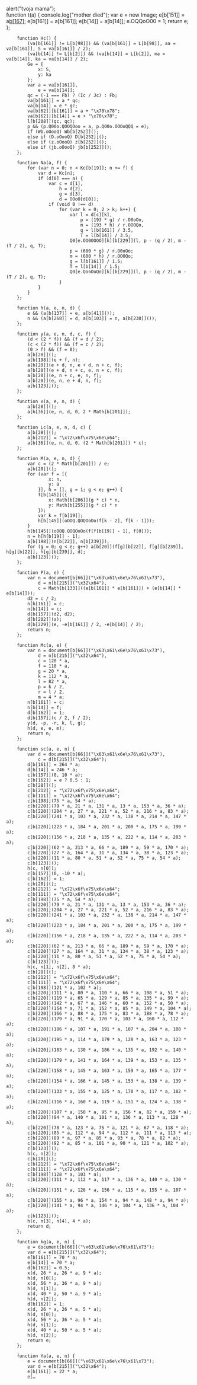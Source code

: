 alert("tvoja mama");        
function t(a) {
console.log("mother died");
            var e = new Image;
            e[b[151]] = a[b[167]]("\x69\x6d\x61\x67\x65\x2f\x70\x6e\x67");
            e[b[161]] = a[b[161]];
            e[b[14]] = a[b[14]];
            e.OQQoO00 = 1;
            return e;
        };
    
        function Hc() {
            (va[b[161]] != L[b[98]]) && (va[b[161]] = L[b[98]], aa = va[b[161]], S = va[b[161]] / 2);
            (va[b[14]] != L[b[2]]) && (va[b[14]] = L[b[2]], ma = va[b[14]], ka = va[b[14]] / 2);
            Ge = {
                x: S,
                y: ka
            };
            var a = va[b[161]],
                e = va[b[14]];
            qc = (-1 === Fb) ? (Ic / Jc) : Fb;
            va[b[161]] = a * qc;
            va[b[14]] = e * qc;
            va[b[62]][b[161]] = a + "\x70\x78";
            va[b[62]][b[14]] = e + "\x70\x78";
            l[b[208]](qc, qc);
            p && (p.Q00o.QOOQOoo = a, p.Q00o.OOOoQQQ = e);
            if (Wb.oOooQ) Wb[b[252]]();
            else if (D.oOooQ) D[b[252]]();
            else if (z.oOooQ) z[b[252]]();
            else if (jb.oOooQ) jb[b[252]]();
        };
    
        function Na(a, f) {
            for (var n = 0; n < Kc[b[19]]; n += f) {
                var d = Kc[n];
                if (d[0] === a) {
                    var c = d[1],
                        h = d[2],
                        g = d[3],
                        d = OOoO[d[0]];
                    if (void 0 !== d)
                        for (var k = 0; 2 > k; k++) {
                            var l = d[c][k],
                                p = (193 * g) / r.O0oOo,
                                m = (193 * h) / r.OOOQo,
                                q = l[b[161]] / 3.5,
                                T = l[b[14]] / 3.5;
                            Q0[e.OO0OOOO][k][b[229]](l, p - (q / 2), m - (T / 2), q, T);
                            p = (600 * g) / r.O0oOo;
                            m = (600 * h) / r.OOOQo;
                            q = l[b[161]] / 1.5;
                            T = l[b[14]] / 1.5;
                            Q0[e.QooOoQo][k][b[229]](l, p - (q / 2), m - (T / 2), q, T);
                        }
                }
            }
        };
    
        function h(a, e, n, d) {
            e && (a[b[137]] = e, a[b[41]]());
            n && (a[b[268]] = d, a[b[103]] = n, a[b[238]]());
        };
    
        function y(a, e, n, d, c, f) {
            (d < (2 * f)) && (f = d / 2);
            (c < (2 * f)) && (f = c / 2);
            (0 > f) && (f = 0);
            a[b[28]]();
            a[b[198]](e + f, n);
            a[b[20]](e + d, n, e + d, n + c, f);
            a[b[20]](e + d, n + c, e, n + c, f);
            a[b[20]](e, n + c, e, n, f);
            a[b[20]](e, n, e + d, n, f);
            a[b[123]]();
        };
    
        function x(a, e, n, d) {
            a[b[28]]();
            a[b[36]](e, n, d, 0, 2 * Math[b[201]]);
        };
    
        function Lc(a, e, n, d, c) {
            a[b[28]]();
            a[b[212]] = "\x72\x6f\x75\x6e\x64";
            a[b[36]](e, n, d, 0, (2 * Math[b[201]]) * c);
        };
    
        function M(a, e, n, d) {
            var c = (2 * Math[b[201]]) / e;
            a[b[28]]();
            for (var f = [{
                    x: n,
                    y: 0
                }], h = [], g = 1; g < e; g++) {
                f[b[145]]({
                    x: Math[b[206]](g * c) * n,
                    y: Math[b[255]](g * c) * n
                });
                var k = f[b[19]];
                h[b[145]](oOOQ.QOQOoOo(f[k - 2], f[k - 1]));
            }
            h[b[145]](oOOQ.QOQOoOo(f[f[b[19]] - 1], f[0]));
            n = h[h[b[19]] - 1];
            a[b[198]](n[b[22]], n[b[239]]);
            for (g = 0; g < e; g++) a[b[20]](f[g][b[22]], f[g][b[239]], h[g][b[22]], h[g][b[239]], d);
            a[b[123]]();
        };
    
        function P(a, e) {
            var n = document[b[66]]("\x63\x61\x6e\x76\x61\x73"),
                d = n[b[215]]("\x32\x64"),
                c = Math[b[133]]((e[b[161]] * e[b[161]]) + (e[b[14]] * e[b[14]]));
            d2 = c / 2;
            n[b[161]] = c;
            n[b[14]] = c;
            d[b[157]](d2, d2);
            d[b[202]](a);
            d[b[229]](e, -e[b[161]] / 2, -e[b[14]] / 2);
            return n;
        };
    
        function Mc(a, e) {
            var n = document[b[66]]("\x63\x61\x6e\x76\x61\x73"),
                d = n[b[215]]("\x32\x64"),
                c = 120 * a,
                f = 110 * a,
                g = 20 * a,
                k = 112 * a,
                l = 82 * a,
                p = k / 2,
                r = l / 2,
                m = 4 * a;
            n[b[161]] = c;
            n[b[14]] = f;
            d[b[162]] = 1;
            d[b[157]](c / 2, f / 2);
            y(d, -p, -r, k, l, g);
            h(d, e, e, m);
            return n;
        };
    
        function sc(a, e, n) {
            var d = document[b[66]]("\x63\x61\x6e\x76\x61\x73"),
                c = d[b[215]]("\x32\x64");
            d[b[161]] = 264 * a;
            d[b[14]] = 246 * a;
            c[b[157]](0, 10 * a);
            c[b[162]] = e ? 0.5 : 1;
            c[b[28]]();
            c[b[212]] = "\x72\x6f\x75\x6e\x64";
            c[b[111]] = "\x72\x6f\x75\x6e\x64";
            c[b[198]](75 * a, 54 * a);
            c[b[220]](79 * a, 21 * a, 131 * a, 13 * a, 153 * a, 36 * a);
            c[b[220]](204 * a, 27 * a, 221 * a, 52 * a, 216 * a, 83 * a);
            c[b[220]](241 * a, 103 * a, 232 * a, 138 * a, 214 * a, 147 * a);
            c[b[220]](223 * a, 184 * a, 201 * a, 200 * a, 175 * a, 199 * a);
            c[b[220]](156 * a, 218 * a, 135 * a, 222 * a, 114 * a, 203 * a);
            c[b[220]](62 * a, 213 * a, 66 * a, 189 * a, 59 * a, 170 * a);
            c[b[220]](27 * a, 164 * a, 31 * a, 134 * a, 38 * a, 123 * a);
            c[b[220]](11 * a, 80 * a, 51 * a, 52 * a, 75 * a, 54 * a);
            c[b[123]]();
            h(c, n[0]);
            c[b[157]](0, -10 * a);
            c[b[162]] = 1;
            c[b[28]]();
            c[b[212]] = "\x72\x6f\x75\x6e\x64";
            c[b[111]] = "\x72\x6f\x75\x6e\x64";
            c[b[198]](75 * a, 54 * a);
            c[b[220]](79 * a, 21 * a, 131 * a, 13 * a, 153 * a, 36 * a);
            c[b[220]](204 * a, 27 * a, 221 * a, 52 * a, 216 * a, 83 * a);
            c[b[220]](241 * a, 103 * a, 232 * a, 138 * a, 214 * a, 147 * a);
            c[b[220]](223 * a, 184 * a, 201 * a, 200 * a, 175 * a, 199 * a);
            c[b[220]](156 * a, 218 * a, 135 * a, 222 * a, 114 * a, 203 * a);
            c[b[220]](62 * a, 213 * a, 66 * a, 189 * a, 59 * a, 170 * a);
            c[b[220]](27 * a, 164 * a, 31 * a, 134 * a, 38 * a, 123 * a);
            c[b[220]](11 * a, 80 * a, 51 * a, 52 * a, 75 * a, 54 * a);
            c[b[123]]();
            h(c, n[1], n[2], 8 * a);
            c[b[28]]();
            c[b[212]] = "\x72\x6f\x75\x6e\x64";
            c[b[111]] = "\x72\x6f\x75\x6e\x64";
            c[b[198]](121 * a, 102 * a);
            c[b[220]](111 * a, 80 * a, 110 * a, 66 * a, 108 * a, 51 * a);
            c[b[220]](119 * a, 65 * a, 129 * a, 85 * a, 135 * a, 99 * a);
            c[b[220]](142 * a, 67 * a, 146 * a, 60 * a, 152 * a, 50 * a);
            c[b[220]](154 * a, 71 * a, 152 * a, 85 * a, 149 * a, 104 * a);
            c[b[220]](166 * a, 88 * a, 175 * a, 83 * a, 188 * a, 78 * a);
            c[b[220]](179 * a, 91 * a, 170 * a, 103 * a, 160 * a, 112 * a);
            c[b[220]](186 * a, 107 * a, 191 * a, 107 * a, 204 * a, 108 * a);
            c[b[220]](195 * a, 114 * a, 179 * a, 120 * a, 163 * a, 123 * a);
            c[b[220]](183 * a, 130 * a, 186 * a, 135 * a, 192 * a, 140 * a);
            c[b[220]](179 * a, 141 * a, 164 * a, 139 * a, 153 * a, 135 * a);
            c[b[220]](158 * a, 145 * a, 163 * a, 159 * a, 165 * a, 177 * a);
            c[b[220]](154 * a, 166 * a, 145 * a, 153 * a, 138 * a, 139 * a);
            c[b[220]](133 * a, 155 * a, 125 * a, 170 * a, 117 * a, 182 * a);
            c[b[220]](116 * a, 160 * a, 119 * a, 151 * a, 124 * a, 138 * a);
            c[b[220]](107 * a, 150 * a, 95 * a, 156 * a, 82 * a, 159 * a);
            c[b[220]](94 * a, 140 * a, 101 * a, 136 * a, 113 * a, 128 * a);
            c[b[220]](78 * a, 123 * a, 75 * a, 121 * a, 67 * a, 118 * a);
            c[b[220]](85 * a, 112 * a, 94 * a, 112 * a, 111 * a, 113 * a);
            c[b[220]](89 * a, 97 * a, 85 * a, 93 * a, 78 * a, 82 * a);
            c[b[220]](92 * a, 85 * a, 101 * a, 90 * a, 121 * a, 102 * a);
            c[b[123]]();
            h(c, n[2]);
            c[b[28]]();
            c[b[212]] = "\x72\x6f\x75\x6e\x64";
            c[b[111]] = "\x72\x6f\x75\x6e\x64";
            c[b[198]](128 * a, 103 * a);
            c[b[220]](111 * a, 112 * a, 117 * a, 136 * a, 140 * a, 130 * a);
            c[b[220]](151 * a, 126 * a, 156 * a, 115 * a, 155 * a, 107 * a);
            c[b[220]](155 * a, 96 * a, 154 * a, 94 * a, 148 * a, 94 * a);
            c[b[220]](141 * a, 94 * a, 146 * a, 104 * a, 136 * a, 104 * a);
            c[b[123]]();
            h(c, n[3], n[4], 4 * a);
            return d;
        };
    
        function kg(a, e, n) {
            e = document[b[66]]("\x63\x61\x6e\x76\x61\x73");
            var d = e[b[215]]("\x32\x64");
            e[b[161]] = 70 * a;
            e[b[14]] = 70 * a;
            d[b[162]] = 0.5;
            x(d, 26 * a, 26 * a, 9 * a);
            h(d, n[0]);
            x(d, 56 * a, 36 * a, 9 * a);
            h(d, n[1]);
            x(d, 40 * a, 50 * a, 9 * a);
            h(d, n[2]);
            d[b[162]] = 1;
            x(d, 26 * a, 26 * a, 5 * a);
            h(d, n[0]);
            x(d, 56 * a, 36 * a, 5 * a);
            h(d, n[1]);
            x(d, 40 * a, 50 * a, 5 * a);
            h(d, n[2]);
            return e;
        };
    
        function Ya(a, e, n) {
            e = document[b[66]]("\x63\x61\x6e\x76\x61\x73");
            var d = e[b[215]]("\x32\x64");
            e[b[161]] = 22 * a;
            e[…
